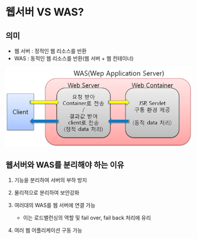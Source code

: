 # 웹서버 VS WAS?

## 의미
* 웹 서버 : 정적인 웹 리소스를 반환
* WAS : 동적인 웹 리소스를 반환(웹 서버 + 웹 컨테이너)

![image](WAS.png)

## 웹서버와 WAS를 분리해야 하는 이유

1. 기능을 분리하여 서버의 부하 방지

2. 물리적으로 분리하여 보안강화

3. 여러대의 WAS를 웹 서버에 연결 가능

    *  이는 로드밸런싱의 역할 및 fail over, fail back 처리에 유리
    

4. 여러 웹 어플리케이션 구동 가능